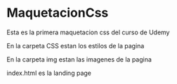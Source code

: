 # MaquetacionCss
Esta es la primera maquetacion css del curso de Udemy

En la carpeta CSS estan los estilos de la pagina

En la carpeta img estan las imagenes de la pagina

index.html es la landing page

